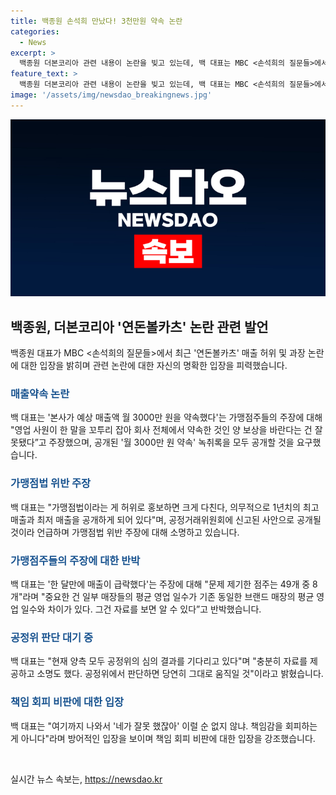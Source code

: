 ```yaml
---
title: 백종원 손석희 만났다! 3천만원 약속 논란
categories:
  - News
excerpt: >
  백종원 더본코리아 관련 내용이 논란을 빚고 있는데, 백 대표는 MBC <손석희의 질문들>에서 책임을 회피하겠다는 건 아니다고 밝혔다. 연돈볼카츠의 매출 허위·과장 논란에 대해 조목조목 대응하면서 가맹 사업하면서 매출을 보장할 순 없다고 주장했으며, 양측이 공정위의 심의 결과를 기다리고 있다고 전했다. 녹취록 논란에 대해서도 공정거래위원회에 신고된 사안이라 나중에 공개될 것이라고 밝혔다.
feature_text: >
  백종원 더본코리아 관련 내용이 논란을 빚고 있는데, 백 대표는 MBC <손석희의 질문들>에서 책임을 회피하겠다는 건 아니다고 밝혔다. 연돈볼카츠의 매출 허위·과장 논란에 대해 조목조목 대응하면서 가맹 사업하면서 매출을 보장할 순 없다고 주장했으며, 양측이 공정위의 심의 결과를 기다리고 있다고 전했다. 녹취록 논란에 대해서도 공정거래위원회에 신고된 사안이라 나중에 공개될 것이라고 밝혔다.
image: '/assets/img/newsdao_breakingnews.jpg'
---
```


<p><img src="/assets/img/newsdao_breakingnews.jpg" alt="firstkoreanews 속보" /></p>

<h2 data-ke-size="size26">백종원, 더본코리아 '연돈볼카츠' 논란 관련 발언</h2>

<p data-ke-size="size16">백종원 대표가 MBC <손석희의 질문들>에서 최근 '연돈볼카츠' 매출 허위 및 과장 논란에 대한 입장을 밝히며 관련 논란에 대한 자신의 명확한 입장을 피력했습니다.</p>

<h3><b><span style="color: #1a5490;">매출약속 논란</span></b></h3>

<p data-ke-size="size16">백 대표는 '본사가 예상 매출액 월 3000만 원을 약속했다'는 가맹점주들의 주장에 대해 "영업 사원이 한 말을 꼬투리 잡아 회사 전체에서 약속한 것인 양 보상을 바란다는 건 잘못됐다”고 주장했으며, 공개된 '월 3000만 원 약속' 녹취록을 모두 공개할 것을 요구했습니다.</p>

<h3><b><span style="color: #1a5490;">가맹점법 위반 주장</span></b></h3>

<p data-ke-size="size16">백 대표는 "가맹점법이라는 게 허위로 홍보하면 크게 다친다, 의무적으로 1년치의 최고 매출과 최저 매출을 공개하게 되어 있다"며, 공정거래위원회에 신고된 사안으로 공개될 것이라 언급하며 가맹점법 위반 주장에 대해 소명하고 있습니다.</p>

<h3><b><span style="color: #1a5490;">가맹점주들의 주장에 대한 반박</span></b></h3>

<p data-ke-size="size16">백 대표는 '한 달만에 매출이 급락했다'는 주장에 대해 "문제 제기한 점주는 49개 중 8개"라며 "중요한 건 일부 매장들의 평균 영업 일수가 기존 동일한 브랜드 매장의 평균 영업 일수와 차이가 있다. 그건 자료를 보면 알 수 있다”고 반박했습니다.</p>

<h3><b><span style="color: #1a5490;">공정위 판단 대기 중</span></b></h3>

<p data-ke-size="size16">백 대표는 "현재 양측 모두 공정위의 심의 결과를 기다리고 있다"며 "충분히 자료를 제공하고 소명도 했다. 공정위에서 판단하면 당연히 그대로 움직일 것"이라고 밝혔습니다.</p>

<h3><b><span style="color: #1a5490;">책임 회피 비판에 대한 입장</span></b></h3>

<p data-ke-size="size16">백 대표는 "여기까지 나와서 '네가 잘못 했잖아' 이럴 순 없지 않냐. 책임감을 회피하는 게 아니다"라며 방어적인 입장을 보이며 책임 회피 비판에 대한 입장을 강조했습니다.</p>

<p data-ke-size="size16">&nbsp;</p>
실시간 뉴스 속보는, <a href="https://newsdao.kr" rel="dofollow">https://newsdao.kr</a>


